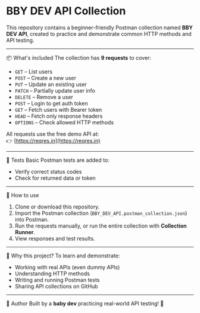 # BBY DEV API Collection

This repository contains a beginner-friendly Postman collection named **BBY DEV API**, created to practice and demonstrate common HTTP methods and API testing.

---
 📦 What's included
The collection has **9 requests** to cover:
- `GET` – List users
- `POST` – Create a new user
- `PUT` – Update an existing user
- `PATCH` – Partially update user info
- `DELETE` – Remove a user
- `POST` – Login to get auth token
- `GET` – Fetch users with Bearer token
- `HEAD` – Fetch only response headers
- `OPTIONS` – Check allowed HTTP methods

All requests use the free demo API at:  
👉 [https://reqres.in](https://reqres.in)

---
 🧪 Tests
Basic Postman tests are added to:
- Verify correct status codes
- Check for returned data or token

---
 🚀 How to use
1. Clone or download this repository.
2. Import the Postman collection (`BBY_DEV_API.postman_collection.json`) into Postman.
3. Run the requests manually, or run the entire collection with **Collection Runner**.
4. View responses and test results.

---
 🤍 Why this project?
To learn and demonstrate:
- Working with real APIs (even dummy APIs)
- Understanding HTTP methods
- Writing and running Postman tests
- Sharing API collections on GitHub

---
 📌 Author
Built by a **baby dev** practicing real-world API testing! 🌱
